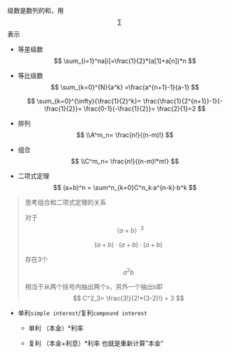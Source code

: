 级数是数列的和，用
$$
\sum
$$
表示



+ 等差级数
  $$
  \sum_{i=1}^na[i]=\frac{1}{2}*(a[1]+a[n])*n
  $$
  

+ 等比级数
  $$
  \sum_{k=0}^{N}{a^k}
  =\frac{a^{n+1}-1}{a-1}
  $$
  
  $$
  \sum_{k=0}^{\infty}{\frac{1}{2}^k}=
  \frac{\frac{1}{2^{n+1}}-1}{-\frac{1}{2}}=
  \frac{0-1}{-\frac{1}{2}}=
  \frac{2}{1}=2
  $$
  

+ 排列
  $$
  \\A^m_n=
  \frac{n!}{(n-m)!}
  $$

+ 组合
  $$
  \\C^m_n=
  \frac{n!}{(n-m)!*m!}
  $$
  

+ 二项式定理
  $$
  (a+b)^n = 
  \sum^n_{k=0}C^n_k·a^{n-k}·b^k
  $$

> 思考组合和二项式定理的关系
>
> 对于 
> $$
> （a+b）^3
> $$
>
> $$
> (a+b)·(a+b)·(a+b)
> $$
>
> 存在3个
> $$
> a^2b
> $$
> 
>
> 相当于从两个括号内抽出两个`a`，另外一个抽出`b`即
> $$
> C^2_3=
> \frac{3!}{2!*(3-2)!} =
> 3
> $$
> 

+ 单利`simple interest`/复利`compound interest`

  + 单利 （本金）*利率 

  + 复利  （本金+利息）*利率    也就是重新计算”本金“

    
